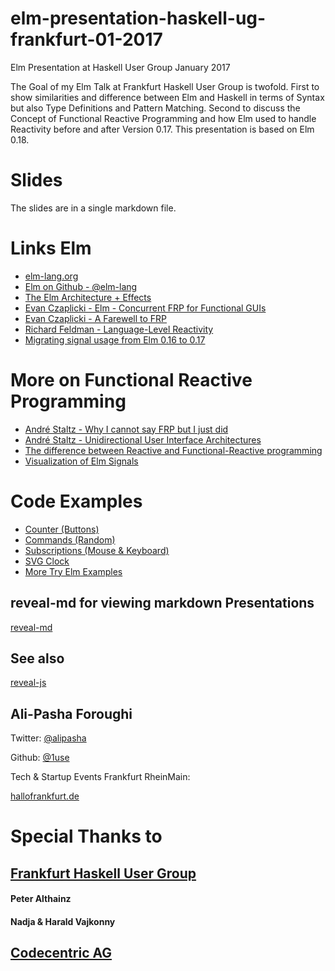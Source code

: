 # elm-presentation-haskell-ug-frankfurt-01-2017
Elm Presentation at Haskell User Group January 2017 

The Goal of my Elm Talk at Frankfurt Haskell User Group is twofold.
First to show similarities and difference between Elm and Haskell in terms of Syntax but also Type Definitions and Pattern Matching. Second to discuss the Concept of Functional Reactive Programming and how Elm used to handle Reactivity before and after Version 0.17. This presentation is based on Elm 0.18.


# Slides

The slides are in a single markdown file.

# Links Elm 

* [elm-lang.org](http://elm-lang.org/)
* [Elm on Github - @elm-lang](https://github.com/elm-lang/) 
* [The Elm Architecture + Effects](https://guide.elm-lang.org/architecture/effects/)
* [Evan Czaplicki - Elm - Concurrent FRP for Functional GUIs](https://www.seas.harvard.edu/sites/default/files/files/archived/Czaplicki.pdf)
* [Evan Czaplicki - A Farewell to FRP](http://elm-lang.org/blog/farewell-to-frp)
* [Richard Feldman - Language-Level Reactivity](https://www.infoq.com/articles/language-reactivity-with-elm)
* [Migrating signal usage from Elm 0.16 to 0.17](http://noredink.github.io/posts/signalsmigration.html)

# More on Functional Reactive Programming

* [André Staltz - Why I cannot say FRP but I just did](https://medium.com/@andrestaltz/why-i-cannot-say-frp-but-i-just-did-d5ffaa23973b#.iv4jmiu4k)
* [André Staltz - Unidirectional User Interface Architectures](http://staltz.com/unidirectional-user-interface-architectures.html)
* [The difference between Reactive and Functional-Reactive programming](http://stackoverflow.com/questions/5385377/the-difference-between-reactive-and-functional-reactive-programming/5386908#5386908)
* [Visualization of Elm Signals](https://yang-wei.github.io/elmflux/)

# Code Examples

* [Counter (Buttons)](http://elm-lang.org/examples/buttons)
* [Commands (Random)](https://www.elm-tutorial.org/en/03-subs-cmds/02-commands.html)
* [Subscriptions (Mouse & Keyboard)](https://www.elm-tutorial.org/en/03-subs-cmds/01-subs.html)
* [SVG Clock](http://elm-lang.org/examples/time)
* [More Try Elm Examples](http://elm-lang.org/examples)

## reveal-md for viewing markdown Presentations

[reveal-md](https://github.com/webpro/reveal-md/)

## See also

[reveal-js](http://lab.hakim.se/reveal-js/#/)

## Ali-Pasha Foroughi

Twitter: [@alipasha](https://twitter.com/alipasha)

Github: [@1use](https://gihub.com/1use) 

Tech & Startup Events Frankfurt RheinMain:

[hallofrankfurt.de](http://hallofrankfurt.de)

# Special Thanks to

## [Frankfurt Haskell User Group](https://www.meetup.com/Frankfurt-Haskell-User-Group/)
#### Peter Althainz
#### Nadja & Harald Vajkonny
## [Codecentric AG](https://www.codecentric.de/)
